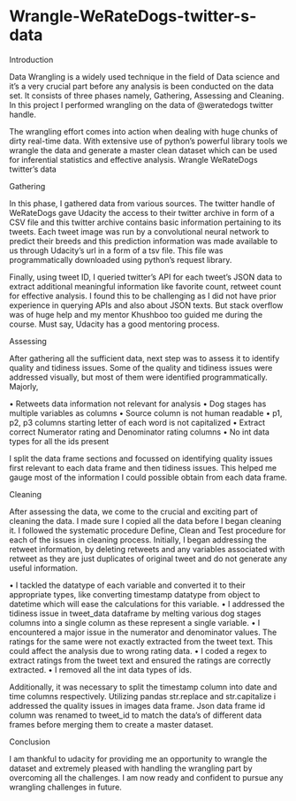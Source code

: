 # Wrangle-WeRateDogs-twitter-s-data
Introduction

Data Wrangling is a widely used technique in the field of Data science and it’s a very crucial part before any analysis is been conducted on the data set. It consists of three phases namely, Gathering, Assessing and Cleaning. In this project I performed wrangling on the data of @weratedogs twitter handle.

The wrangling effort comes into action when dealing with huge chunks of dirty real-time data. With extensive use of python’s powerful library tools we wrangle the data and generate a master clean dataset which can be used for inferential statistics and effective analysis.
Wrangle WeRateDogs twitter’s data

Gathering

In this phase, I gathered data from various sources. The twitter handle of WeRateDogs gave Udacity the access to their twitter archive in form of a CSV file and this twitter archive contains basic information pertaining to its tweets. Each tweet image was run by a convolutional neural network to predict their breeds and this prediction information was made available to us through Udacity’s url in a form of a tsv file. This file was programmatically downloaded using python’s request library.

Finally, using tweet ID, I queried twitter’s API for each tweet’s JSON data to extract additional meaningful information like favorite count, retweet count for effective analysis. I found this to be challenging as I did not have prior experience in querying APIs and also about JSON texts. But stack overflow was of huge help and my mentor Khushboo too guided me during the course. Must say, Udacity has a good mentoring process.

Assessing

After gathering all the sufficient data, next step was to assess it to identify quality and tidiness issues. Some of the quality and tidiness issues were addressed visually, but most of them were identified programmatically. Majorly,

• Retweets data information not relevant for analysis
• Dog stages has multiple variables as columns
• Source column is not human readable
• p1, p2, p3 columns starting letter of each word is not capitalized
• Extract correct Numerator rating and Denominator rating columns
• No int data types for all the ids present

I split the data frame sections and focussed on identifying quality issues first relevant to each data frame and then tidiness issues. This helped me gauge most of the information I could possible obtain from each data frame.

Cleaning

After assessing the data, we come to the crucial and exciting part of cleaning the data. I made
sure I copied all the data before I began cleaning it. I followed the systematic procedure Define, Clean
and Test procedure for each of the issues in cleaning process. Initially, I began addressing the retweet
information, by deleting retweets and any variables associated with retweet as they are just duplicates
of original tweet and do not generate any useful information.

• I tackled the datatype of each variable and converted it to their appropriate types, like
converting timestamp datatype from object to datetime which will ease the calculations for
this variable.
• I addressed the tidiness issue in tweet_data dataframe by melting various dog stages columns
into a single column as these represent a single variable.
• I encountered a major issue in the numerator and denominator values. The ratings for the
same were not exactly extracted from the tweet text. This could affect the analysis due to
wrong rating data.
• I coded a regex to extract ratings from the tweet text and ensured the ratings are correctly
extracted.
• I removed all the int data types of ids.

Additionally, it was necessary to split the timestamp column into date and time columns
respectively. Utilizing pandas str.replace and str.capitalize i addressed the quality issues in images
data frame. Json data frame id column was renamed to tweet_id to match the data’s of different data
frames before merging them to create a master dataset.

Conclusion

I am thankful to udacity for providing me an opportunity to wrangle the dataset and extremely
pleased with handling the wrangling part by overcoming all the challenges. I am now ready and
confident to pursue any wrangling challenges in future.
